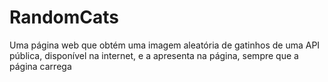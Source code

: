 # RandomCats

Uma página web que obtém uma imagem aleatória de gatinhos de uma API pública, disponível na internet, e a apresenta na página, sempre que a página carrega

